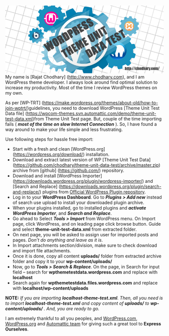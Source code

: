 [![WP Test](screenshot/screenshot.jpg)](http://www.chodhary.com)
My name is [Rajat Chodhary] (http://www.chodhary.com), and I am WordPress theme developer. I always look around find optimal solution to increase my productivity. Most of the time I review WordPress themes on my own.

As per [WP-TRT] (https://make.wordpress.org/themes/about-old/how-to-join-wptrt/)guidelines, you need to download WordPress [Theme Unit Test Data file] (https://wpcom-themes.svn.automattic.com/demo/theme-unit-test-data.xml)from Theme Unit Test page. But, couple of the time importing fails ( _**most of the time on slow Internet Connection**_ ). So, I have found a way around to make your life simple and less frustrating.

Use following steps for hassle free import:

* Start with a fresh and clean [WordPress.org] (https://wordpress.org/download/) installation.
* Download and extract latest version of WP [Theme Unit Test Data] (https://github.com/chodhary/theme-unit-data-test/archive/master.zip) archive from [github] (https://github.com/) repository.
* Download and install [WordPress Importer] (https://downloads.wordpress.org/plugin/wordpress-importer/) and [Search and Replace]  (https://downloads.wordpress.org/plugin/search-and-replace/) plugins from [Official WordPress Plugin repository](https://wordpress.org/plugins/).
* Log in to your **WordPress Dashboard**. Go to _**Plugins > Add new**_ instead of search use upload to install your downloaded plugin archive.
* When your plugins installed, go to installed plugins and _**activate WordPress Importer**_, and _**Search and Replace**_.
* Go ahead to Select _**Tools > Import**_ from WordPress menu. On Import page, click WordPress, and on leading page click browse button. Guide and select **theme-unit-test-data.xml** from extracted folder.
* On next page, you will be asked to assign user for imported posts and pages. _Don’t do anything and leave as it is_.
* In Import attachments section/division, make sure to check download and import file attachments.
* Once it is done, copy all content **uploads/** folder from extracted archive folder and copy it to your **wp-content/uploads/**
* Now, go to _**Tools > Search & Replace**_. On the page, in Search for input field – search for **wpthemetestdata.wordpress.com** and replace with **localhost**
* Search again for **wpthemetestdata.files.wordpress.com** and replace with **localhost/wp-content/uploads**

**NOTE:** _If you are importing **localhost-theme-test.xml**. Then, all you need is to import **localhost-theme-test.xml** and copy content of **uploads/** to **wp-content/uploads/** . And, you are ready to go._

I am extremely thankful to all you peoples, and [WordPress.com](https://wordpress.com/), [WordPress.org](https://wordpress.org/) and [Automattic team](https://wordpress.org/) for giving such a great tool to **Express Ourselves**.
